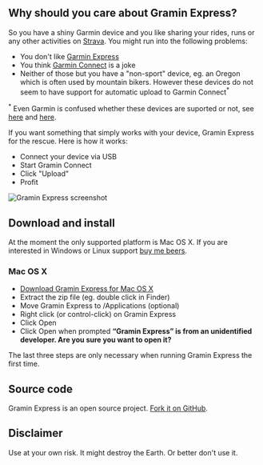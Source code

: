 ## Why should you care about Gramin Express?

So you have a shiny Garmin device and you like sharing your rides, runs or any
other activities on [Strava](http://strava.com). You might run into the following
problems:

- You don't like [Garmin Express](http://software.garmin.com/en-US/express.html)
- You think [Garmin Connect](https://connect.garmin.com/) is a joke
- Neither of those but you have a "non-sport" device, eg. an Oregon which is
  often used by mountain bikers. However these devices do not seem to have
  support for automatic upload to Garmin Connect<sup>*</sup>

<sup>*</sup> Even Garmin is confused whether these devices are suported or not, see [here](https://connect.garmin.com/api/content/page/help/start/devices.faces?actionMethod=api%2Fcontent%2Fpage%2Fhelp%2Fstart%2Fdevices.xhtml%3AuserSwitcher.switchSystem&cid=663158) and [here](https://connect.garmin.com/api/content/page/help/faq.faces?cid=507967#gettingStarted).

If you want something that simply works with your device, Gramin Express for the rescue. Here is how it works:

- Connect your device via USB
- Start Gramin Connect
- Click "Upload"
- Profit

![Gramin Express screenshot](https://raw.githubusercontent.com/salomvary/gramin-express/master/screenshot.png)

## Download and install

At the moment the only supported platform is Mac OS X. If you are interested in Windows or Linux support [buy me beers](https://www.paypal.com/cgi-bin/webscr?cmd=_s-xclick&hosted_button_id=8A6RB264GKBBE).

### Mac OS X

- [Download Gramin Express for Mac OS X](https://github.com/salomvary/gramin-express/blob/master/dist/Gramin%20Express-mac.zip?raw=true)
- Extract the zip file (eg. double click in Finder)
- Move Gramin Express to /Applications (optional)
- Right click (or control-click) on Gramin Express
- Click Open
- Click Open when prompted **“Gramin Express” is from an unidentified developer. Are you sure you want to open it?**

The last three steps are only necessary when running Gramin Express the first time.

## Source code

Gramin Express is an open source project. [Fork it on GitHub](https://github.com/salomvary/gramin-express).

## Disclaimer

Use at your own risk. It might destroy the Earth. Or better don't use
it.
